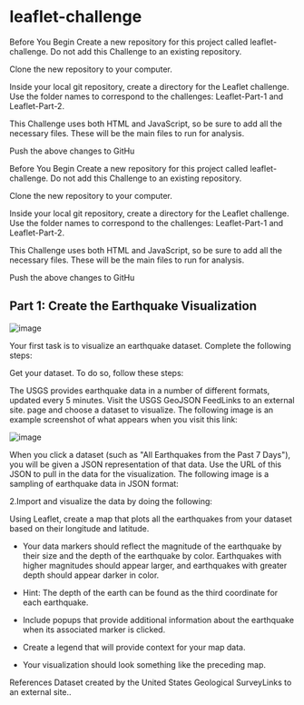 # leaflet-challenge
Before You Begin
Create a new repository for this project called leaflet-challenge. Do not add this Challenge to an existing repository.

Clone the new repository to your computer.

Inside your local git repository, create a directory for the Leaflet challenge. Use the folder names to correspond to the challenges: Leaflet-Part-1 and Leaflet-Part-2.

This Challenge uses both HTML and JavaScript, so be sure to add all the necessary files. These will be the main files to run for analysis.

Push the above changes to GitHu

Before You Begin
Create a new repository for this project called leaflet-challenge. Do not add this Challenge to an existing repository.

Clone the new repository to your computer.

Inside your local git repository, create a directory for the Leaflet challenge. Use the folder names to correspond to the challenges: Leaflet-Part-1 and Leaflet-Part-2.

This Challenge uses both HTML and JavaScript, so be sure to add all the necessary files. These will be the main files to run for analysis.

Push the above changes to GitHu

## Part 1: Create the Earthquake Visualization

![image](https://github.com/Devang63/leaflet-challenge/assets/128569122/10b46d44-0383-4652-8a5d-f7de615e3d3c)

Your first task is to visualize an earthquake dataset. Complete the following steps:

Get your dataset. To do so, follow these steps:

The USGS provides earthquake data in a number of different formats, updated every 5 minutes. 
Visit the USGS GeoJSON FeedLinks to an external site. page and choose a dataset to visualize. 
The following image is an example screenshot of what appears when you visit this link:

![image](https://github.com/Devang63/leaflet-challenge/assets/128569122/3ec5878f-7fea-42a6-89eb-22b57e0abf17)

When you click a dataset (such as "All Earthquakes from the Past 7 Days"), you will be given a JSON representation of that data. 
Use the URL of this JSON to pull in the data for the visualization. The following image is a sampling of earthquake data in JSON format:

2.Import and visualize the data by doing the following:

Using Leaflet, create a map that plots all the earthquakes from your dataset based on their longitude and latitude.

  - Your data markers should reflect the magnitude of the earthquake by their size and the depth of the earthquake by color. 
    Earthquakes with higher magnitudes should appear larger, and earthquakes with greater depth should appear darker in color.

  - Hint: The depth of the earth can be found as the third coordinate for each earthquake.

 - Include popups that provide additional information about the earthquake when its associated marker is clicked.

 - Create a legend that will provide context for your map data.

 - Your visualization should look something like the preceding map.


References
Dataset created by the United States Geological SurveyLinks to an external site..

